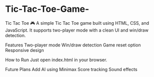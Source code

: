 # Tic-Tac-Toe-Game-
Tic Tac Toe 🎮
A simple Tic Tac Toe game built using HTML, CSS, and JavaScript. It supports two-player mode with a clean UI and win/draw detection.

Features
Two-player mode
Win/draw detection
Game reset option
Responsive design

How to Run
Just open index.html in your browser.

Future Plans
Add AI using Minimax
Score tracking
Sound effects
